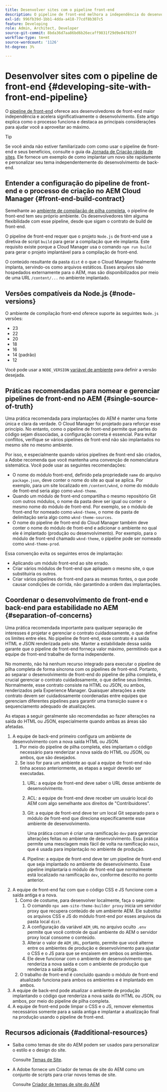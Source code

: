 ```yaml
---
title: Desenvolver sites com o pipeline front-end
description: O pipeline de front-end melhora a independência do desenvolvedor e acelera o processo de desenvolvimento. Este artigo descreve as principais considerações do processo de build de front-end para garantir desempenho e eficiência ideais.
exl-id: 996fb39d-1bb1-4dda-a418-77cdf8b307c5
feature: Developing
role: Admin, Architect, Developer
source-git-commit: 8bda36d7aa86bd6b26ecaff9831f29d9e847837f
workflow-type: tm+mt
source-wordcount: '1126'
ht-degree: 3%

---
```



# Desenvolver sites com o pipeline de front-end {#developing-site-with-front-end-pipeline}

O [pipeline de front-end](/help/implementing/cloud-manager/configuring-pipelines/introduction-ci-cd-pipelines.md#front-end) oferece aos desenvolvedores de front-end maior independência e acelera significativamente o desenvolvimento. Este artigo explica como o processo funciona e destaca as principais considerações para ajudar você a aproveitar ao máximo.

>[!TIP]
>
>Se você ainda não estiver familiarizado com como usar o pipeline de front-end e seus benefícios, consulte o guia da [Jornada de Criação rápida de sites](/help/journey-sites/quick-site/overview.md). Ele fornece um exemplo de como implantar um novo site rapidamente e personalizar seu tema independentemente do desenvolvimento de back-end.

## Entender a configuração do pipeline de front-end e o processo de criação no AEM Cloud Manager {#front-end-build-contract}

Semelhante ao [ambiente de compilação de pilha completa](/help/implementing/cloud-manager/getting-access-to-aem-in-cloud/build-environment-details.md), o pipeline de front-end tem seu próprio ambiente. Os desenvolvedores têm alguma flexibilidade com esse pipeline, desde que sigam o contrato de build de front-end.

O pipeline de front-end requer que o projeto `Node.js` de front-end use a diretiva de script `build` para gerar a compilação que ele implanta. Este requisito existe porque a Cloud Manager usa o comando `npm run build` para gerar o projeto implantável para a compilação de front-end.

O conteúdo resultante da pasta `dist` é o que o Cloud Manager finalmente implanta, servindo-os como arquivos estáticos. Esses arquivos são hospedados externamente para o AEM, mas são disponibilizados por meio de uma URL `/content/...` no ambiente implantado.

## Versões compatíveis da Node.js {#node-versions}

O ambiente de compilação front-end oferece suporte às seguintes `Node.js` versões:

* 23
* 22
* 20
* 18
* 16
* 14 (padrão)
* 12

Você pode usar a `NODE_VERSION` [variável de ambiente](/help/implementing/cloud-manager/environment-variables.md) para definir a versão desejada.

## Práticas recomendadas para nomear e gerenciar pipelines de front-end no AEM {#single-source-of-truth}

Uma prática recomendada para implantações do AEM é manter uma fonte única e clara da verdade. O Cloud Manager foi projetado para reforçar esse princípio. No entanto, como o pipeline de front-end permite que partes do código sejam dissociadas, a configuração correta é essencial. Para evitar conflitos, verifique se vários pipelines de front-end não são implantados no mesmo site no mesmo ambiente.

Por isso, e especialmente quando vários pipelines de front-end são criados, a Adobe recomenda que você mantenha uma convenção de nomenclatura sistemática. Você pode usar as seguintes recomendações:

* O nome do módulo front-end, definido pela propriedade `name` do arquivo `package.json`, deve conter o nome do site ao qual se aplica. Por exemplo, para um site localizado em `/content/wknd`, o nome do módulo de front-end seria algo como `wknd-theme`.
* Quando um módulo de front-end compartilha o mesmo repositório Git com outros módulos, o nome da pasta deve ser igual ou conter o mesmo nome do módulo de front-end. Por exemplo, se o módulo de front-end for nomeado como `wknd-theme`, o nome da pasta de delimitação seria algo como `wknd-theme-sources`.
* O nome do pipeline de front-end do Cloud Manager também deve conter o nome do módulo de front-end e adicionar o ambiente no qual ele é implantado (produção ou desenvolvimento). Por exemplo, para o módulo de front-end chamado `wknd-theme`, o pipeline pode ser nomeado como `wknd-theme-prod`.

Essa convenção evita os seguintes erros de implantação:

* Aplicando um módulo front-end ao site errado.
* Criar vários módulos de front-end que apliquem o mesmo site, o que substituiria os outros.
* Criar vários pipelines de front-end para as mesmas fontes, o que pode causar condições de corrida, não garantindo a ordem das implantações.

## Coordenar o desenvolvimento de front-end e back-end para estabilidade no AEM {#separation-of-concerns}

Uma prática recomendada importante para qualquer separação de interesses é projetar e gerenciar o contrato cuidadosamente, o que define os limites entre eles. No pipeline de front-end, esse contrato é a saída HTML e JSON renderizada pelo site. Manter a estabilidade dessa saída garante que o pipeline de front-end forneça valor máximo, permitindo que a equipe de front-end trabalhe de forma independente.

No momento, não há nenhum recurso integrado para executar o pipeline de pilha completa de forma síncrona com os pipelines de front-end. Portanto, ao separar o desenvolvimento de front-end do pipeline de pilha completa, é crucial gerenciar o contrato cuidadosamente, o que define seus limites. Normalmente, esse contrato consiste na HTML ou JSON, ou ambos, renderizados pela Experience Manager. Quaisquer alterações a este contrato devem ser cuidadosamente coordenadas entre equipes que gerenciam diferentes pipelines para garantir uma transição suave e o sequenciamento adequado de atualizações.

As etapas a seguir geralmente são recomendadas ao fazer alterações na saída do HTML ou JSON, especialmente quando ambas as áreas são afetadas.

1. A equipe de back-end primeiro configura um ambiente de desenvolvimento com a nova saída HTML ou JSON.
   1. Por meio do pipeline de pilha completa, eles implantam o código necessário para renderizar a nova saída do HTML ou JSON, ou ambos, que são desejados.
   1. Se isso for para um ambiente ao qual a equipe de front-end não tinha acesso anteriormente, as etapas a seguir deverão ser executadas.
      1. URL: a equipe de front-end deve saber o URL desse ambiente de desenvolvimento.
      1. ACL: a equipe de front-end deve receber um usuário local do AEM com algo semelhante aos direitos de &quot;Contribuidores&quot;.
      1. Git: a equipe de front-end deve ter um local Git separado para o módulo de front-end que direciona especificamente esse ambiente de desenvolvimento.

         Uma prática comum é criar uma ramificação `dev` para gerenciar alterações feitas no ambiente de desenvolvimento. Essa prática permite uma mesclagem mais fácil de volta na ramificação `main`, que é usada para implantação no ambiente de produção.

      1. Pipeline: a equipe de front-end deve ter um pipeline de front-end que seja implantado no ambiente de desenvolvimento. Esse pipeline implantaria o módulo de front-end que normalmente está localizado na ramificação `dev`, conforme descrito no ponto anterior.
1. A equipe de front-end faz com que o código CSS e JS funcione com a saída antiga e a nova.
   1. Como de costume, para desenvolver localmente, faça o seguinte:
      1. O comando `npx aem-site-theme-builder proxy` inicia um servidor proxy que recupera conteúdo de um ambiente AEM. Ele substitui os arquivos CSS e JS do módulo front-end por esses arquivos da pasta local `dist`.
      1. A configuração da variável `AEM_URL` no arquivo oculto `.env` permite que você controle de qual ambiente do AEM o servidor proxy local consome o conteúdo.
      1. Alterar o valor de `AEM_URL`, portanto, permite que você alterne entre os ambientes de produção e desenvolvimento para ajustar o CSS e o JS para que se encaixem em ambos os ambientes.
      1. Ele deve funcionar com o ambiente de desenvolvimento que renderiza a nova saída e com o ambiente de produção que renderiza a saída antiga.
   1. O trabalho de front-end é concluído quando o módulo de front-end atualizado funciona para ambos os ambientes e é implantado em ambos.
1. A equipe de back-end pode atualizar o ambiente de produção implantando o código que renderiza a nova saída do HTML ou JSON, ou ambos, por meio do pipeline de pilha completa.
1. A equipe de front-end pode limpar o CSS e o JS, remover elementos necessários somente para a saída antiga e implantar a atualização final na produção usando o pipeline de front-end.

## Recursos adicionais {#additional-resources}

* Saiba como temas de site do AEM podem ser usados para personalizar o estilo e o design do site.

  Consulte [Temas de Site](/help/sites-cloud/administering/site-creation/site-themes.md).

* A Adobe fornece um Criador de temas de site do AEM como um conjunto de scripts para criar novos temas de site.

  Consulte [Criador de temas de site do AEM](https://github.com/adobe/aem-site-theme-builder)



